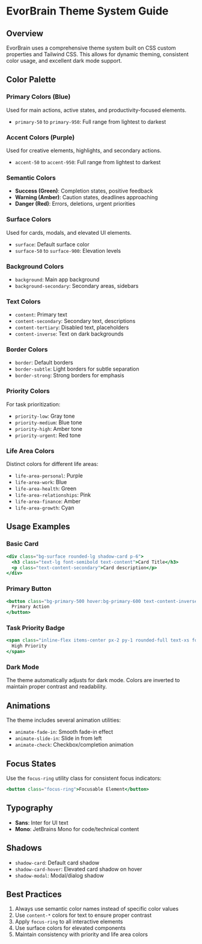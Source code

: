 # EvorBrain Theme System Guide

## Overview

EvorBrain uses a comprehensive theme system built on CSS custom properties and Tailwind CSS. This allows for dynamic theming, consistent color usage, and excellent dark mode support.

## Color Palette

### Primary Colors (Blue)
Used for main actions, active states, and productivity-focused elements.
- `primary-50` to `primary-950`: Full range from lightest to darkest

### Accent Colors (Purple)
Used for creative elements, highlights, and secondary actions.
- `accent-50` to `accent-950`: Full range from lightest to darkest

### Semantic Colors
- **Success (Green)**: Completion states, positive feedback
- **Warning (Amber)**: Caution states, deadlines approaching
- **Danger (Red)**: Errors, deletions, urgent priorities

### Surface Colors
Used for cards, modals, and elevated UI elements.
- `surface`: Default surface color
- `surface-50` to `surface-900`: Elevation levels

### Background Colors
- `background`: Main app background
- `background-secondary`: Secondary areas, sidebars

### Text Colors
- `content`: Primary text
- `content-secondary`: Secondary text, descriptions
- `content-tertiary`: Disabled text, placeholders
- `content-inverse`: Text on dark backgrounds

### Border Colors
- `border`: Default borders
- `border-subtle`: Light borders for subtle separation
- `border-strong`: Strong borders for emphasis

### Priority Colors
For task prioritization:
- `priority-low`: Gray tone
- `priority-medium`: Blue tone
- `priority-high`: Amber tone
- `priority-urgent`: Red tone

### Life Area Colors
Distinct colors for different life areas:
- `life-area-personal`: Purple
- `life-area-work`: Blue
- `life-area-health`: Green
- `life-area-relationships`: Pink
- `life-area-finance`: Amber
- `life-area-growth`: Cyan

## Usage Examples

### Basic Card
```jsx
<div class="bg-surface rounded-lg shadow-card p-6">
  <h3 class="text-lg font-semibold text-content">Card Title</h3>
  <p class="text-content-secondary">Card description</p>
</div>
```

### Primary Button
```jsx
<button class="bg-primary-500 hover:bg-primary-600 text-content-inverse px-4 py-2 rounded-md focus-ring">
  Primary Action
</button>
```

### Task Priority Badge
```jsx
<span class="inline-flex items-center px-2 py-1 rounded-full text-xs font-medium bg-priority-high/10 text-priority-high">
  High Priority
</span>
```

### Dark Mode
The theme automatically adjusts for dark mode. Colors are inverted to maintain proper contrast and readability.

## Animations

The theme includes several animation utilities:
- `animate-fade-in`: Smooth fade-in effect
- `animate-slide-in`: Slide in from left
- `animate-check`: Checkbox/completion animation

## Focus States

Use the `focus-ring` utility class for consistent focus indicators:
```jsx
<button class="focus-ring">Focusable Element</button>
```

## Typography

- **Sans**: Inter for UI text
- **Mono**: JetBrains Mono for code/technical content

## Shadows

- `shadow-card`: Default card shadow
- `shadow-card-hover`: Elevated card shadow on hover
- `shadow-modal`: Modal/dialog shadow

## Best Practices

1. Always use semantic color names instead of specific color values
2. Use `content-*` colors for text to ensure proper contrast
3. Apply `focus-ring` to all interactive elements
4. Use surface colors for elevated components
5. Maintain consistency with priority and life area colors